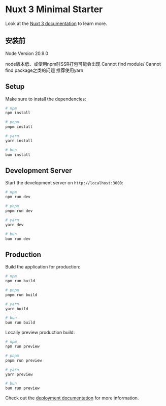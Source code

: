 # Nuxt 3 Minimal Starter

Look at the [Nuxt 3 documentation](https://nuxt.com/docs/getting-started/introduction) to learn more.

## 安装前

Node Version 20.9.0

node版本低、或使用npm时SSR打包可能会出现 Cannot find module/ Cannot find package之类的问题
推荐使用yarn

## Setup

Make sure to install the dependencies:

```bash
# npm
npm install

# pnpm
pnpm install

# yarn
yarn install

# bun
bun install
```

## Development Server

Start the development server on `http://localhost:3000`:

```bash
# npm
npm run dev

# pnpm
pnpm run dev

# yarn
yarn dev

# bun
bun run dev
```

## Production

Build the application for production:

```bash
# npm
npm run build

# pnpm
pnpm run build

# yarn
yarn build

# bun
bun run build
```

Locally preview production build:

```bash
# npm
npm run preview

# pnpm
pnpm run preview

# yarn
yarn preview

# bun
bun run preview
```

Check out the [deployment documentation](https://nuxt.com/docs/getting-started/deployment) for more information.
